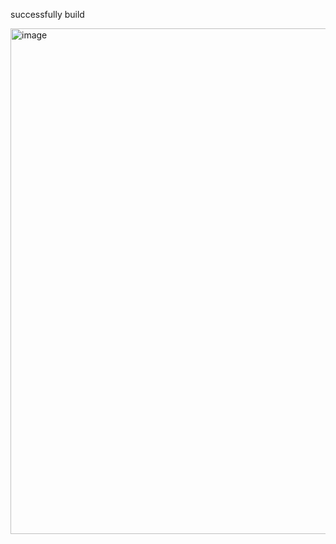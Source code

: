 successfully build

<img width="1357" height="809" alt="image" src="https://github.com/user-attachments/assets/603b524b-eb5a-4ef8-a180-acac11a42d00" />

